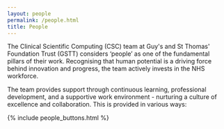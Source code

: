```yaml
---
layout: people
permalink: /people.html
title: People
---
```


The Clinical Scientific Computing (CSC) team at Guy's and St Thomas' Foundation Trust (GSTT) considers ‘people’ as one of the fundamental pillars of their work. Recognising that human potential is a driving force behind innovation and progress, the team actively invests in the NHS  workforce. 

The team provides support through continuous learning, professional development, and a supportive work environment - nurturing a culture of excellence and collaboration. This is provided in various ways:  

{% include people_buttons.html %}